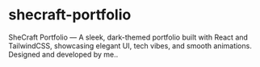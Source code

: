 
# shecraft-portfolio
SheCraft Portfolio — A sleek, dark-themed portfolio built with React and TailwindCSS, showcasing elegant UI, tech vibes, and smooth animations. Designed and developed by me..
